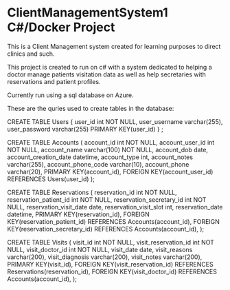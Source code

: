 # ClientManagementSystem1 C#/Docker Project
This is a Client Management system created for learning purposes to direct clinics and such.

This project is created to run on c# with a system dedicated to helping a doctor manage patients visitation data as well as help secretaries with reservations and patient profiles.

Currently run using a sql database on Azure.

These are the quries used to create tables in the database:

CREATE TABLE Users {
  user_id int NOT NULL,
  user_username varchar(255),
  user_password varchar(255)
  PRIMARY KEY(user_id)
} ;

CREATE TABLE Accounts (
	account_id int NOT NULL,
	account_user_id int NOT NULL,
	account_name varchar(100) NOT NULL,
	account_dob date,
	account_creation_date datetime,
	account_type int,
	account_notes varchar(255),
	account_phone_code varchar(10),
	account_phone varchar(20),
	PRIMARY KEY(account_id),
	FOREIGN KEY(account_user_id) REFERENCES Users(user_id)
);

CREATE TABLE Reservations (
	reservation_id int NOT NULL,
	reservation_patient_id int NOT NULL,
	reservation_secretary_id int NOT NULL,
	reservation_visit_date date,
	reservation_visit_slot int,
	reservation_date datetime,
	PRIMARY KEY(reservation_id),
	FOREIGN KEY(reservation_patient_id) REFERENCES Accounts(account_id),
	FOREIGN KEY(reservation_secretary_id) REFERENCES Accounts(account_id),
);

CREATE TABLE Visits (
	visit_id int NOT NULL,
	visit_reservation_id int NOT NULL,
	visit_doctor_id int NOT NULL,
	visit_date date,
	visit_reasons varchar(200),
	visit_diagnosis varchar(200),
	visit_notes varchar(200),
	PRIMARY KEY(visit_id),
	FOREIGN KEY(visit_reservation_id) REFERENCES Reservations(reservation_id),
	FOREIGN KEY(visit_doctor_id) REFERENCES Accounts(account_id),
);

